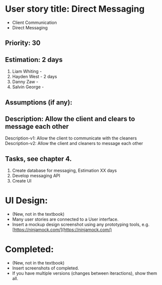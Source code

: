 
# User story title: Direct Messaging 

* Client Communication
* Direct Messaging 

## Priority: 30 

## Estimation: 2 days
1. Liam Whiting - 
2. Hayden West - 2 days
3. Danny Zaw - 
4. Salvin George - 

## Assumptions (if any):

## Description:  Allow the client and clears to message each other 

Description-v1: Allow the client to communicate with the cleaners 
Description-v2: Allow the client and cleaners to message each other 

## Tasks, see chapter 4.

1. Create database for messaging, Estimation XX days
2. Develop messaging API 
3. Create UI


# UI Design:
* (New, not in the textbook) 
* Many user stories are connected to a User interface.
* Insert a mockup design screenshot using any prototyping tools, e.g. [https://ninjamock.com/](https://ninjamock.com/)

# Completed:
* (New, not in the textbook) 
* Insert screenshots of completed. 
* If you have multiple versions (changes between iteractions), show them all.

